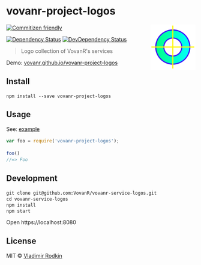 # vovanr-project-logos

<img align="right" width="120" height="120"
     src="./logo.svg" alt="vovanr-project-logos logo">

[![Commitizen friendly][commitizen-image]][commitizen-url]

[![Dependency Status][depstat-image]][depstat-url]
[![DevDependency Status][depstat-dev-image]][depstat-dev-url]

> Logo collection of VovanR's services

Demo: [vovanr.github.io/vovanr-project-logos][demo]

## Install

```shell
npm install --save vovanr-project-logos
```

## Usage
See: [example](example/app.jsx)

```js
var foo = require('vovanr-project-logos');

foo()
//=> Foo
```

## Development

```shell
git clone git@github.com:VovanR/vovanr-service-logos.git
cd vovanr-service-logos
npm install
npm start
```

Open https://localhost:8080


## License
MIT © [Vladimir Rodkin](https://github.com/VovanR)

[demo]: https://vovanr.github.io/vovanr-project-logos

[commitizen-url]: https://commitizen.github.io/cz-cli/
[commitizen-image]: https://img.shields.io/badge/commitizen-friendly-brightgreen.svg?style=flat-square

[depstat-url]: https://david-dm.org/VovanR/vovanr-project-logos
[depstat-image]: https://david-dm.org/VovanR/vovanr-project-logos.svg?style=flat-square

[depstat-dev-url]: https://david-dm.org/VovanR/vovanr-project-logos
[depstat-dev-image]: https://david-dm.org/VovanR/vovanr-project-logos/dev-status.svg?style=flat-square
